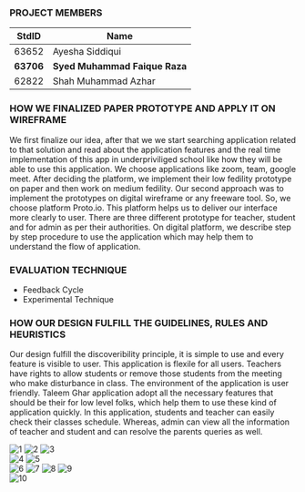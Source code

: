 ### PROJECT MEMBERS
StdID | Name
------------ | -------------
63652 | Ayesha Siddiqui
**63706** | **Syed Muhammad Faique Raza** <!--this is the group leader in bold-->
62822 | Shah Muhammad Azhar
<!-- Replace name and student ids with acutally group member names and ids-->

### HOW WE FINALIZED PAPER PROTOTYPE AND APPLY IT ON WIREFRAME
We first finalize our idea, after that we we start searching application related to that solution and read about the application features and the real time implementation of this app in underpriviliged school like how they will be able to use this application. We choose applications like zoom, team, google meet. After deciding the platform, we implement their low fedility prototype on paper and then work on medium fedility. 
Our second approach was to implement the prototypes on digital wireframe or any freeware tool. So, we choose platform Proto.io. This platform helps us to deliver our interface more clearly to user. There are three different prototype for teacher, student and for admin as per their authorities. On digital platform, we describe step by step procedure to use the application which may help them to understand the flow of application.

### EVALUATION TECHNIQUE 

* Feedback Cycle
* Experimental Technique

### HOW OUR DESIGN FULFILL THE GUIDELINES, RULES AND HEURISTICS
Our design fulfill the discoveribility principle, it is simple to use and every feature is visible to user. This application is flexile for all users. Teachers have rights to allow students or remove those students from the meeting who make disturbance in class. The environment of the application is user friendly. Taleem Ghar application adopt all the necessary features that should be their for low level folks, which help them to use these kind of application quickly. In this application, students and teacher can easily check their classes schedule. Whereas, admin can view all the information of teacher and student and can resolve the parents queries as well. 

![1](https://user-images.githubusercontent.com/61629843/147946339-1ae96ef6-b053-4d43-b85e-8a3082ce86d2.PNG) 
![2](https://user-images.githubusercontent.com/61629843/147946378-2ec9ca48-693f-4fb0-8432-b2abbbe1f186.PNG)
![3](https://user-images.githubusercontent.com/61629843/147946398-32ac738d-29a3-419c-9c1f-fc507f287bb5.PNG) <br/>
![4](https://user-images.githubusercontent.com/61629843/147946405-7d6f2a47-70d4-44ca-9a17-987a61173cc1.PNG)
![5](https://user-images.githubusercontent.com/61629843/147947024-01e0db4c-b82d-42c9-a141-72f417cfc4e1.PNG) <br/>
![6](https://user-images.githubusercontent.com/61629843/147947032-a3538460-cecf-4065-9df8-6e8abe2c7333.PNG)
![7](https://user-images.githubusercontent.com/61629843/147947036-1402efad-1e50-41d3-97df-f778a650bd85.PNG)
![8](https://user-images.githubusercontent.com/61629843/147947041-5085c6c8-6a94-42e1-9efc-aea6ee5f05ea.PNG)
![9](https://user-images.githubusercontent.com/61629843/147947059-5cd5a796-3828-4fd6-9ecf-36754aab571b.PNG) <br/>
![10](https://user-images.githubusercontent.com/61629843/147947065-204015f7-e80d-49ee-bee0-df67e0ee9851.PNG)

